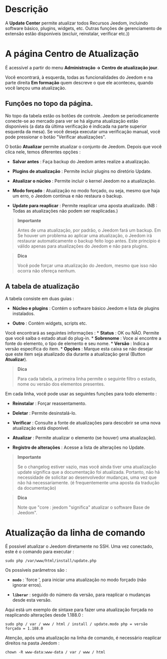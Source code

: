 Descrição 
===========

A **Update Center** permite atualizar todos
Recursos Jeedom, incluindo software básico,
plugins, widgets, etc. Outras funções de gerenciamento de extensão
estão disponíveis (excluir, reinstalar, verificar etc.))

A página Centro de Atualização 
================================

É acessível a partir do menu **Administração → Centro de atualização
jour**.

Você encontrará, à esquerda, todas as funcionalidades do
Jeedom e na parte direita **Em formação** quem descreve o que ele
aconteceu, quando você lançou uma atualização.

Funções no topo da página. 
---------------------------------

No topo da tabela estão os botões de controle. Jeedom se
periodicamente conecte-se ao mercado para ver se há alguma atualização
estão disponíveis (a data da última verificação é indicada na parte superior
esquerda da mesa). Se você deseja executar uma verificação manual,
você pode pressionar o botão "Verificar atualizações".

O botão **Atualizar** permite atualizar o conjunto de
Jeedom. Depois que você clica nele, temos diferentes
opções :

-   **Salvar antes** : Faça backup do Jeedom antes
    realize a atualização.

-   **Plugins de atualização** : Permite incluir plugins no diretório
    Update.

-   **Atualizar o núcleo** : Permite incluir o kernel Jeedom no
    a atualização.

-   **Modo forçado** : Atualização no modo forçado, ou seja,
    mesmo que haja um erro, o Jeedom continua e não restaura
    o backup.

-   **Update para reaplicar** : Permite reaplicar uma aposta
    atualizado. (NB : Todas as atualizações não podem ser reaplicadas.)

> **Importante**
>
> Antes de uma atualização, por padrão, o Jeedom fará um backup. Em
> Se houver um problema ao aplicar uma atualização, o Jeedom irá
> restaurar automaticamente o backup feito logo antes. Este princípio
> é válido apenas para atualizações do Jeedom e não para plugins.

> **Dica**
>
> Você pode forçar uma atualização do Jeedom, mesmo que isso não ocorra
> não ofereça nenhum.

A tabela de atualização 
---------------------------

A tabela consiste em duas guias :

-   **Núcleo e plugins** : Contém o software básico Jeedom e
    lista de plugins instalados.

-   **Outro** : Contém widgets, scripts etc.

Você encontrará as seguintes informações : \* **Status** : OK ou NÃO.
Permite que você saiba o estado atual do plug-in. \* **Sobrenome** : Voce ai
encontre a fonte do elemento, o tipo de elemento e seu nome. \*
**Versão** : Indica a versão específica do item. \* **Opções** :
Marque esta caixa se não desejar que este item seja atualizado
dia durante a atualização geral (Button **Atualizar**).

> **Dica**
>
> Para cada tabela, a primeira linha permite o seguinte filtro
> o estado, nome ou versão dos elementos presentes.

Em cada linha, você pode usar as seguintes funções para
todo elemento :

-   **Reinstalar** : Forçar reassentamento.

-   **Deletar** : Permite desinstalá-lo.

-   **Verificar** : Consulte a fonte de atualizações para descobrir se
    uma nova atualização está disponível.

-   **Atualizar** : Permite atualizar o elemento (se houver)
    uma atualização).

-   **Registro de alterações** : Acesse a lista de alterações no
    Update.

> **Importante**
>
> Se o changelog estiver vazio, mas você ainda tiver uma atualização
> update significa que a documentação foi atualizada.
> Portanto, não há necessidade de solicitar ao desenvolvedor
> mudanças, uma vez que não há necessariamente. (é frequentemente uma aposta
> da tradução da documentação)

> **Dica**
>
> Note que "core : jeedom "significa" atualizar o software
> Base de Jeedom".

Atualização da linha de comando 
================================

É possível atualizar o Jeedom diretamente no SSH.
Uma vez conectado, este é o comando para executar :

    sudo php /var/www/html/install/update.php

Os possíveis parâmetros são :

-   **`modo`** : `force ', para iniciar uma atualização no modo forçado (não
    ignorar erros).

-   **`liberar`** : seguido do número da versão, para reaplicar o
    mudanças desde esta versão.

Aqui está um exemplo de sintaxe para fazer uma atualização forçada no
reaplicando alterações desde 1.188.0 :

    sudo php / var / www / html / install / update.modo php = versão forçada = 1.188.0

Atenção, após uma atualização na linha de comando, é necessário
reaplicar direitos na pasta Jeedom :

    chown -R www-data:www-data / var / www / html
